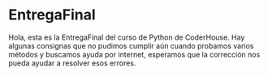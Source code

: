 # EntregaFinal

Hola, esta es la EntregaFinal del curso de Python de CoderHouse. Hay algunas consignas que no pudimos cumplir aún cuando probamos varios métodos y buscamos ayuda por internet, esperamos que la corrección nos pueda ayudar a resolver esos errores.
